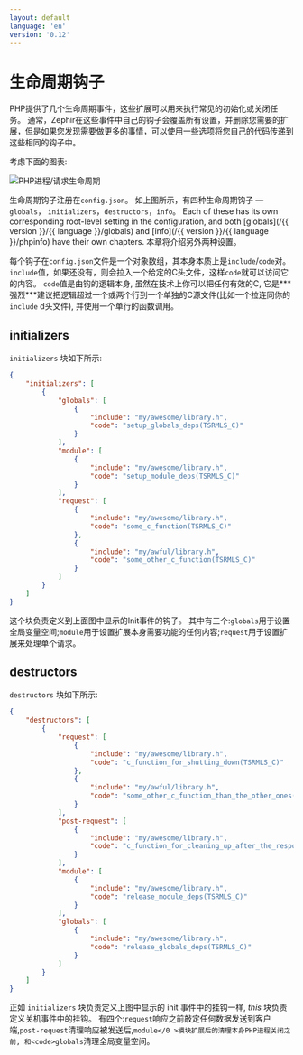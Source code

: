 ```yaml
---
layout: default
language: 'en'
version: '0.12'
---
```


# 生命周期钩子

PHP提供了几个生命周期事件，这些扩展可以用来执行常见的初始化或关闭任务。 通常，Zephir在这些事件中自己的钩子会覆盖所有设置，并删除您需要的扩展，但是如果您发现需要做更多的事情，可以使用一些选项将您自己的代码传递到这些相同的钩子中。

考虑下面的图表:

![PHP进程/请求生命周期](/assets/content/lifecycle.png)

生命周期钩子注册在`config.json`。 如上图所示，有四种生命周期钩子 — `globals`， `initializers`，`destructors`，`info`。 Each of these has its own corresponding root-level setting in the configuration, and both [globals](/{{ version }}/{{ language }}/globals) and [info](/{{ version }}/{{ language }}/phpinfo) have their own chapters. 本章将介绍另外两种设置。

每个钩子在`config.json`文件是一个对象数组，其本身本质上是`include`/`code`对。 `include`值，如果还没有，则会拉入一个给定的C头文件，这样`code`就可以访问它的内容。 `code`值是由钩的逻辑本身, 虽然在技术上你可以把任何有效的C, 它是*** 强烈***建议把逻辑超过一个或两个行到一个单独的C源文件(比如一个拉连同你的`include` d头文件), 并使用一个单行的函数调用。

<a name='initializers'></a>

## initializers

`initializers` 块如下所示:

```json
{
    "initializers": [
        {
            "globals": [
                {
                    "include": "my/awesome/library.h",
                    "code": "setup_globals_deps(TSRMLS_C)"
                }
            ],
            "module": [
                {
                    "include": "my/awesome/library.h",
                    "code": "setup_module_deps(TSRMLS_C)"
                }
            ],
            "request": [
                {
                    "include": "my/awesome/library.h",
                    "code": "some_c_function(TSRMLS_C)"
                },
                {
                    "include": "my/awful/library.h",
                    "code": "some_other_c_function(TSRMLS_C)"
                }
            ]
        }
    ]
}
```

这个块负责定义到上面图中显示的Init事件的钩子。 其中有三个:`globals`用于设置全局变量空间;`module`用于设置扩展本身需要功能的任何内容;`request`用于设置扩展来处理单个请求。

<a name='desctructors'></a>

## destructors

`destructors` 块如下所示:

```json
{
    "destructors": [
        {
            "request": [
                {
                    "include": "my/awesome/library.h",
                    "code": "c_function_for_shutting_down(TSRMLS_C)"
                },
                {
                    "include": "my/awful/library.h",
                    "code": "some_other_c_function_than_the_other_ones(TSRMLS_C)"
                }
            ],
            "post-request": [
                {
                    "include": "my/awesome/library.h",
                    "code": "c_function_for_cleaning_up_after_the_response_is_sent(TSRMLS_C)"
                }
            ],
            "module": [
                {
                    "include": "my/awesome/library.h",
                    "code": "release_module_deps(TSRMLS_C)"
                }
            ],
            "globals": [
                {
                    "include": "my/awesome/library.h",
                    "code": "release_globals_deps(TSRMLS_C)"
                }
            ]
        }
    ]
}
```

正如 `initializers` 块负责定义上图中显示的 init 事件中的挂钩一样, *this* 块负责定义关机事件中的挂钩。 有四个:`request`响应之前敲定任何数据发送到客户端,`post-request`清理响应被发送后,`module</0 >模块扩展后的清理本身PHP进程关闭之前, 和<code>globals`清理全局变量空间。